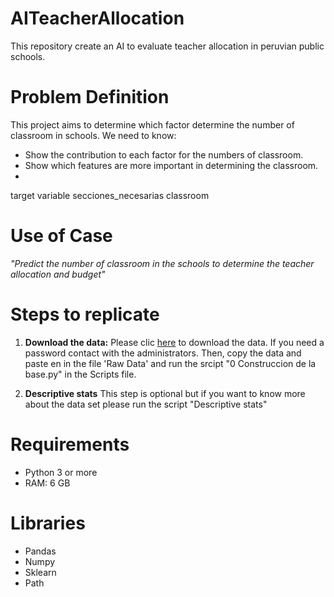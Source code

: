 # AITeacherAllocation
This repository create an AI to evaluate teacher allocation in peruvian public schools.

# Problem Definition

This project aims to determine which factor determine the number of classroom in schools. We need to know:
- Show the contribution to each factor for the numbers of classroom.
- Show which features are more important in determining the classroom.
-


target variable secciones_necesarias classroom


# Use of Case
_"Predict the number of classroom in the schools to determine the teacher allocation and budget"_



# Steps to replicate
1. **Download the data:** Please clic [here](https://1drv.ms/u/s!AodhAFTTDqU00U8a53GPrtoVbxtH?e=cvotnC) to download the data. If you need a password contact with the administrators. Then, copy the data and paste en in the file 'Raw Data' and run the srcipt "0 Construccion de la base.py" in the Scripts file.

2. **Descriptive stats** This step is optional but if you want to know more about the data set please run the script "Descriptive stats"



# Requirements
- Python 3 or more
- RAM: 6 GB  



# Libraries
- Pandas
- Numpy
- Sklearn
- Path
